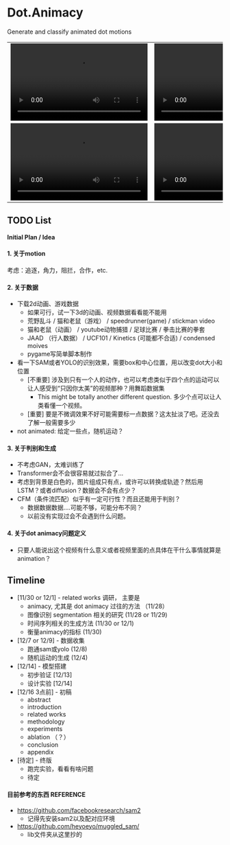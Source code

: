 # Dot.Animacy
Generate and classify animated dot motions


<table>
  <tr>
    <td>
      <video width="320" height="180" controls>
        <source src="https://github.com/TheWayLost/Dot.Animacy/blob/main/circle_vis-gt-smo-444.mp4" type="video/mp4">
      </video>
    </td>
    <td>
      <video width="320" height="180" controls>
        <source src="https://github.com/TheWayLost/Dot.Animacy/blob/main/circle_vis-swap-8-6sec.mp4" type="video/mp4">
      </video>
    </td>
  </tr>
  <tr>
    <td>
      <video width="320" height="180" controls>
        <source src="https://github.com/TheWayLost/Dot.Animacy/blob/main/circle_vis-simpleCond-timeemb.mp4" type="video/mp4">
      </video>
    </td>
    <td>
      <video width="320" height="180" controls>
        <source src="https://github.com/TheWayLost/Dot.Animacy/blob/main/circle_vis-simpleCond.mp4" type="video/mp4">
      </video>
    </td>
  </tr>
</table>



## TODO List

**Initial Plan / Idea**

#### 1. 关于motion

考虑：追逐，角力，阻拦，合作，etc.

#### 2. 关于数据

- 下载2d动画、游戏数据
  - 如果可行，试一下3d的动画、视频数据看看能不能用
  - 荒野乱斗 / 猫和老鼠（游戏） / speedrunner(game) / stickman video
  - 猫和老鼠（动画） / youtube动物捕猎 / 足球比赛 / 拳击比赛的拳套
  - JAAD （行人数据） / UCF101 / Kinetics (可能都不合适) / condensed moives
  - pygame写简单脚本制作
- 看一下SAM或者YOLO的识别效果，需要box和中心位置，用以改变dot大小和位置
  - [不重要] 涉及到只有一个人的动作，也可以考虑类似于四个点的运动可以让人感受到“只因你太美”的视频那种？用舞蹈数据集
    - This might be totally another different question. 多少个点可以让人类看懂一个视频。
  - [重要] 要是不微调效果不好可能需要标一点数据？这太扯淡了吧。还没去了解一般需要多少
- not animated: 给定一些点，随机运动？

#### 3. 关于判别和生成

- 不考虑GAN，太难训练了
- Transformer会不会很容易就过拟合了...
- 考虑到背景是白色的，图片组成只有点，或许可以转换成轨迹？然后用LSTM？或者diffusion？数据会不会有点少？
- CFM（条件流匹配）似乎有一定可行性？而且还能用于判别？
  - 数据数据数据....可能不够，可能分布不同？
  - 以前没有实现过会不会遇到什么问题。

#### 4. 关于dot animacy问题定义

- 只要人能说出这个视频有什么意义或者视频里面的点具体在干什么事情就算是animation？


## Timeline

- [11/30 or 12/1] - related works 调研， 主要是
  - animacy, 尤其是 dot animacy 过往的方法 （11/28）
  - 图像识别 segmentation 相关的研究  (11/28 or 11/29)
  - 时间序列相关的生成方法  (11/30 or 12/1)
  - 衡量animacy的指标  (11/30)
- [12/7 or 12/9] - 数据收集
  - 跑通sam或yolo  (12/8)
  - 随机运动的生成  (12/4)
- [12/14] - 模型搭建
  - 初步验证  [12/13]
  - 设计实验  [12/14]
- [12/16 3点前] - 初稿
  - abstract
  - introduction
  - related works
  - methodology
  - experiments
  - ablation （？）
  - conclusion
  - appendix
- [待定] - 终版
  - 跑完实验，看看有啥问题
  - 待定



#### 目前参考的东西 REFERENCE

- https://github.com/facebookresearch/sam2
  - 记得先安装sam2以及配对应环境
- https://github.com/heyoeyo/muggled_sam/
  - lib文件夹从这里抄的